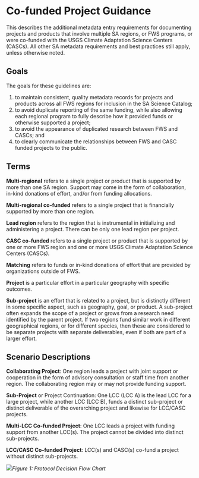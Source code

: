 # Co-funded Project Guidance

This describes the additional metadata entry requirements for documenting projects and products that involve multiple SA regions, or FWS programs, or were co-funded with the USGS Climate Adaptation Science Centers \(CASCs\). All other SA metadata requirements and best practices still apply, unless otherwise noted.

## Goals

The goals for these guidelines are:

1. to maintain consistent, quality metadata records for projects and products across all FWS regions for inclusion in the SA Science Catalog;
2. to avoid duplicate reporting of the same funding, while also allowing each regional program to fully describe how it provided funds or otherwise supported a project;
3. to avoid the appearance of duplicated research between FWS and CASCs; and
4. to clearly communicate the relationships between FWS and CASC funded projects to the public.

## Terms

**Multi-regional** refers to a single project or product that is supported by more than one SA region. Support may come in the form of collaboration, in-kind donations of effort, and/or from funding allocations.

**Multi-regional co-funded** refers to a single project that is financially supported by more than one region.

**Lead region** refers to the region that is instrumental in initializing and administering a project. There can be only one lead region per project.

**CASC co-funded** refers to a single project or product that is supported by one or more FWS region and one or more USGS Climate Adaptation Science Centers \(CASCs\).

**Matching** refers to funds or in-kind donations of effort that are provided by organizations outside of FWS.

**Project** is a particular effort in a particular geography with specific outcomes.

**Sub-project** is an effort that is related to a project, but is distinctly different in some specific aspect, such as geography, goal, or product. A sub-project often expands the scope of a project or grows from a research need identified by the parent project. If two regions fund similar work in different geographical regions, or for different species, then these are considered to be separate projects with separate deliverables, even if both are part of a larger effort.

## Scenario Descriptions

**Collaborating Project**: One region leads a project with joint support or cooperation in the form of advisory consultation or staff time from another region. The collaborating region may or may not provide funding support.

**Sub-Project** or Project Continuation: One LCC \(LCC A\) is the lead LCC for a large project, while another LCC \(LCC B\), funds a distinct sub-project or distinct deliverable of the overarching project and likewise for LCC/CASC projects.

**Multi-LCC Co-funded Project**: One LCC leads a project with funding support from another LCC\(s\). The project cannot be divided into distinct sub-projects.

**LCC/CASC Co-funded Project**: LCC\(s\) and CASC\(s\) co-fund a project without distinct sub-projects.

![](https://lh6.googleusercontent.com/JJ8rqLfBuc4NEoF9KxTtojXjrNVchQmcaDuXyU1WGG1g3IHT4GXl8oE0p74P6urP_mREnvjS1GZFgyue59jhQT7M8ok-Cop8Ru8qGQFKjUsY77tFLMtcBdpTLGyxA2d965bARVqz)_Figure 1: Protocol Decision Flow Chart_

